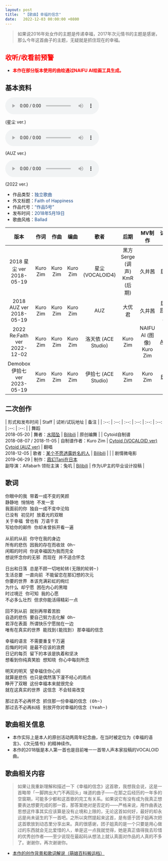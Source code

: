 ```yaml
---
layout: post
title:  "【歌曲】幸福的信念"
date:   2022-12-03 00:00:00 +0800
---
```


> 如果说2016年处女作的主题是传递幸福，2017年次元情书的主题是感谢，那么今年这首曲子的主题，无疑就是抓住现在的幸福。

## <font color="#ff0000">收听/收看前预警</font>

* <font color="#ff0000"><b>本作在部分版本使用的曲绘通过NAIFU AI绘画工具生成。</b></font>

## 基本资料

<audio controls>
	<source src="/assets/audio/song05v18sd.mp3" type="audio/mp3">
</audio>

(星尘 ver.)

<audio controls>
	<source src="/assets/audio/song05v18auz.mp3" type="audio/mp3">
</audio>

(AUZ ver.)

<audio controls>
	<source src="/assets/audio/song05v22.mp3" type="audio/mp3">
</audio>

(2022 ver.)

* 作品类型：<font color="#194987">独立歌曲</font>
* 外文标题：<font color="#194987">Faith of Happiness</font>
* 作品代号：<font color="#194987">“作品5号”</font>
* 发布时间：<font color="#194987">2018年5月19日</font>
* 歌曲风格：<font color="#194987">Ballad</font>

| 版本 | 作词 | 作曲 | 编曲 | 歌者 | 后期 | MV制作 | 试听地址 |
| :--: | :--: | :--: | :--: | :--: | :--: | :--: | :--: | 
| 2018 星尘 ver<br>2018-05-19 | Kuro Zim | Kuro Zim | Kuro Zim | 星尘 (VOCALOID4) | 黑方Serge (调声)<br>KmR (后期) | 久井茜 | [Bilibili](https://www.bilibili.com/video/av23611305) |
| 2018 AUZ ver<br>2018-05-19 | Kuro Zim | Kuro Zim | Kuro Zim | AUZ | 大优君 | 久井茜 | [Bilibili](https://www.bilibili.com/video/BV1tp411d7p5)<br>[网易云音乐](https://music.163.com/song?id=563912845) |
| 2022 Re:Faith ver<br>2022-12-02 | Kuro Zim | Kuro Zim | Kuro Zim | 洛天依 (ACE Studio) | Kuro Zim | NAIFU AI (图像)<br>Kuro Zim | [AcFun](https://www.acfun.cn/v/ac40004919) |
| Demobox 伊拾七 ver<br>2023-05-19 | Kuro Zim | Kuro Zim | Kuro Zim | 伊拾七 (ACE Studio) | Kuro Zim | Kuro Zim | [Bilibili](https://www.bilibili.com/video/BV14u411x7uG) |

## 二次创作

| 形式和发布时间 | Staff | 试听/试玩地址 | 备注 |
| :--: | :--: | :--: | :--: | :--: | :--: | :--: | :--: | 
| 舞蹈<br>2018-05-20 | 舞者：[水陌坠](https://space.bilibili.com/1502603) | [Bilibili](https://www.bilibili.com/video/BV19p411d7df) | 原创编舞 |
| Cytoid自制谱<br>2018-08-07 / 2018-11-05 | 自制谱作者：Kuro Zim | [Cytoid (VOCALOID ver)](https://cytoid.io/levels/faithofhappiness)<br>[Cytoid (AUZ ver)](https://cytoid.io/levels/foh.vocalistfull)
| 翻唱<br>2018-12-05 | 歌者：[某个不愿透露姓名的人](https://www.acfun.cn/u/684188) | [Bilibili](https://www.bilibili.com/video/BV12t411D7nM) |  |
| 剧情微电影<br>2019-06-29 | 制作：[霞幻Tani在日本](https://space.bilibili.com/16510497)<br>副导演：Alfabarh      领衔主演：兔叽 | [Bilibili](https://www.bilibili.com/video/BV1kx41197xf) | 作为UP主的毕业设计投稿 |

## 歌词

<pre>
你眼中的我 带着一成不变的笑颜
静静地 悄悄地 不发一言
我面前的你 独自一成不变中沦陷
已没有 初见时 放着光的双眼
关于幸福 曾也有 万语千言
写给你的邮件 你却未曾拆开看一遍

从前的从前 你守在我的身边
所有的悲伤 因我的存在而收敛 Oh~
闲暇的时间 你说幸福因为我而完全
想说怀念你的无邪 而现在 并不适合怀念

日出和日落 总是不顾一切地轮转(无限的轮转~)
生活总要 一直向前 不能留恋在那幻想的次元
你要的世界 本该充满彩虹的绚烂
为什么 却宁愿 困在内心的黑暗
时过境迁 你可知 我的心愿
不必多么壮烈 但求你能活得精彩一点

回不到从前 就别再带着苦脸
自造的悲伤 要自己努力去化解 Oh~
若浮在表面 所谓快乐宁愿抛在一边
唯有在真实的世界 能找到(能找到) 那幸福的信念

幸福的语言 不需要重复千万遍
后悔的时间 是最不应该的浪费
日记的每页 留下的本该是执着和坚决
想看到你纯真笑脸 想知晓 你心中每刻所念

明天的明天 望幸福住你心间
就算是悲伤 也只是偶然落下漫不经心的雨点
睁开了双眼 这份幸福本来就很完全
就在这真实的世界 这信念 不会轻易改变

那过去不必再怀念 抓住那一份幸福的信念 (Oh~)
那过去不必再纠结 别放开你对幸福的信念 (Yeah~)
</pre>

## 歌曲相关信息

* 本作实际上是本人的原创活动两周年纪念曲，在当时被定位为《幸福的语言》、《次元情书》的精神续作。
* 本作的2018版是本人第一首也是目前唯一一首带人声本家投稿的VOCALOID曲。

## 歌曲相关内容

> 如果让我重新理解和描述一下《幸福的信念》这首歌，我想我会说，这是一首略带「一脚跨出大门不再回头」味道的曲子——在那之后经历的一年多的空窗期，可能多少都和这首歌的完工有关系。如果说它有没有成为我真正想要表达想要完成的那一首，那答案绝对是否定的——严格来说，用作曲表达思想这件事其实应该算是没有止境和上限的，无论这首如何好，最好的却永远是尚未诞生的下一首吧。之所以突然提起来这首，是有感于团子姐再次把这首歌放到动态里分享出来。真的很感谢，团子姐真的是一个只要是用心做过的东西就会无比爱惜的人，单是这一点我就觉得，她是真正值得我去珍惜的优秀创作者——至少说现在最起码从想法上就认真面对作品的人真的不多了。谢谢你，再次谢谢你。 

* [本作的创作背景和歌词解说（萌娘百科搬运档）](https://zh.moegirl.org.cn/%E5%B9%B8%E7%A6%8F%E7%9A%84%E4%BF%A1%E5%BF%B5#%E6%AD%8C%E6%9B%B2%E5%88%9B%E4%BD%9C%E8%83%8C%E6%99%AF)